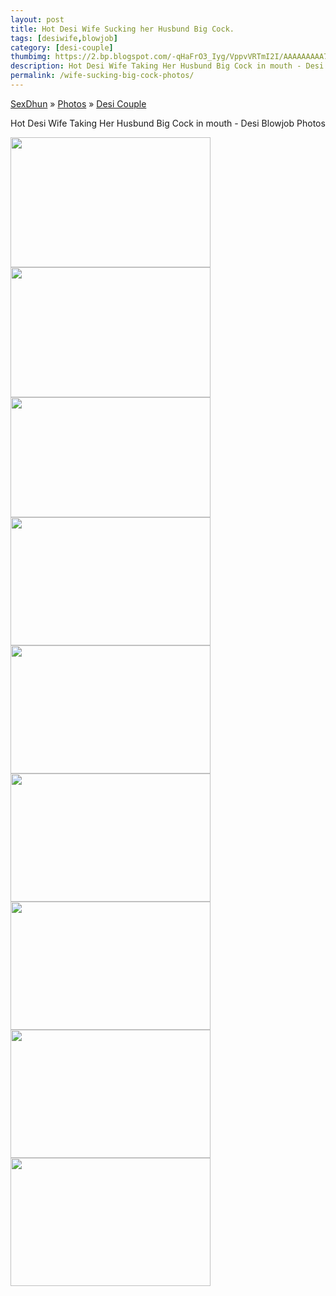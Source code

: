 ```yaml
---
layout: post
title: Hot Desi Wife Sucking her Husbund Big Cock.
tags: [desiwife,blowjob]
category: [desi-couple]
thumbimg: https://2.bp.blogspot.com/-qHaFrO3_Iyg/VppvVRTmI2I/AAAAAAAAA7s/cxHZdGsmrjw/s200/Desi%2BWife%2BSuck%2BBig%2BCock%2B%25282%2529.jpg
description: Hot Desi Wife Taking Her Husbund Big Cock in mouth - Desi Blowjob Photos
permalink: /wife-sucking-big-cock-photos/
---
```


<div class="breadcrumb">
<span itemscope='itemscope' itemtype='http://data-vocabulary.org/Breadcrumb'><a href="/" itemprop="url"><span title="SexDhun" itemprop='title'>SexDhun</span></a></span>
<span itemscope='itemscope' itemtype='http://data-vocabulary.org/Breadcrumb'>&#187; <a href="/photos/" itemprop="url"><span title="Photos" itemprop='title'>Photos</span></a></span>
<span itemscope='itemscope' itemtype='http://data-vocabulary.org/Breadcrumb'>&#187; <a href="/photos/desi-couple/" itemprop="url"><span title="Desi Couple" itemprop='title'>Desi Couple</span></a></span>
</div>

Hot Desi Wife Taking Her Husbund Big Cock in mouth - Desi Blowjob Photos

<a href="http://3.bp.blogspot.com/-wUgeTPjcUOM/VppvVSynnmI/AAAAAAAAA7w/-wiSOGYp6FI/s1600/Desi%2BWife%2BSuck%2BBig%2BCock%2B%25281%2529.jpg"><img border="0" height="208" src="https://3.bp.blogspot.com/-wUgeTPjcUOM/VppvVSynnmI/AAAAAAAAA7w/-wiSOGYp6FI/s320/Desi%2BWife%2BSuck%2BBig%2BCock%2B%25281%2529.jpg" width="320" /></a><br/>
<a href="http://2.bp.blogspot.com/-qHaFrO3_Iyg/VppvVRTmI2I/AAAAAAAAA7s/cxHZdGsmrjw/s1600/Desi%2BWife%2BSuck%2BBig%2BCock%2B%25282%2529.jpg"><img border="0" height="208" src="https://2.bp.blogspot.com/-qHaFrO3_Iyg/VppvVRTmI2I/AAAAAAAAA7s/cxHZdGsmrjw/s320/Desi%2BWife%2BSuck%2BBig%2BCock%2B%25282%2529.jpg" width="320" /></a><br/>
<a href="http://1.bp.blogspot.com/-FieOb3CzXgs/VppvVDm9diI/AAAAAAAAA7o/hnxaapaQdzw/s1600/Desi%2BWife%2BSuck%2BBig%2BCock%2B%25283%2529.jpg"><img border="0" height="192" src="https://1.bp.blogspot.com/-FieOb3CzXgs/VppvVDm9diI/AAAAAAAAA7o/hnxaapaQdzw/s320/Desi%2BWife%2BSuck%2BBig%2BCock%2B%25283%2529.jpg" width="320" /></a><br/>
<a href="http://3.bp.blogspot.com/-Wa2eRXaQ8a4/VppvV97xWgI/AAAAAAAAA74/rRFuQwYUH5k/s1600/Desi%2BWife%2BSuck%2BBig%2BCock%2B%25284%2529.jpg"><img border="0" height="205" src="https://3.bp.blogspot.com/-Wa2eRXaQ8a4/VppvV97xWgI/AAAAAAAAA74/rRFuQwYUH5k/s320/Desi%2BWife%2BSuck%2BBig%2BCock%2B%25284%2529.jpg" width="320" /></a><br/>
<a href="http://4.bp.blogspot.com/-1TkCo3qodFE/VppvWywfoJI/AAAAAAAAA8M/QaUeftnZAug/s1600/Desi%2BWife%2BSuck%2BBig%2BCock%2B%25285%2529.jpg"><img border="0" height="205" src="https://4.bp.blogspot.com/-1TkCo3qodFE/VppvWywfoJI/AAAAAAAAA8M/QaUeftnZAug/s320/Desi%2BWife%2BSuck%2BBig%2BCock%2B%25285%2529.jpg" width="320" /></a><br/>
<a href="http://1.bp.blogspot.com/-QKV1-SFIw08/VppvWwm9RTI/AAAAAAAAA8I/GvvBnvAiAeQ/s1600/Desi%2BWife%2BSuck%2BBig%2BCock%2B%25286%2529.jpg"><img border="0" height="205" src="https://1.bp.blogspot.com/-QKV1-SFIw08/VppvWwm9RTI/AAAAAAAAA8I/GvvBnvAiAeQ/s320/Desi%2BWife%2BSuck%2BBig%2BCock%2B%25286%2529.jpg" width="320" /></a><br/>
<a href="http://4.bp.blogspot.com/-MneXsvZ9wX4/VppvXB_ByjI/AAAAAAAAA8Q/MfXvJb9fmBk/s1600/Desi%2BWife%2BSuck%2BBig%2BCock%2B%25287%2529.jpg"><img border="0" height="205" src="https://4.bp.blogspot.com/-MneXsvZ9wX4/VppvXB_ByjI/AAAAAAAAA8Q/MfXvJb9fmBk/s320/Desi%2BWife%2BSuck%2BBig%2BCock%2B%25287%2529.jpg" width="320" /></a><br/>
<a href="http://3.bp.blogspot.com/-U32BBFa8TYw/VppvX0tECwI/AAAAAAAAA8Y/5CejPmpJnhA/s1600/Desi%2BWife%2BSuck%2BBig%2BCock%2B%25288%2529.jpg"><img border="0" height="205" src="https://3.bp.blogspot.com/-U32BBFa8TYw/VppvX0tECwI/AAAAAAAAA8Y/5CejPmpJnhA/s320/Desi%2BWife%2BSuck%2BBig%2BCock%2B%25288%2529.jpg" width="320" /></a><br/>
<a href="http://4.bp.blogspot.com/-Q2Yra83RQh4/VppvYGFy2yI/AAAAAAAAA8c/7-6CpLgIOIs/s1600/Desi%2BWife%2BSuck%2BBig%2BCock%2B%25289%2529.jpg"><img border="0" height="205" src="https://4.bp.blogspot.com/-Q2Yra83RQh4/VppvYGFy2yI/AAAAAAAAA8c/7-6CpLgIOIs/s320/Desi%2BWife%2BSuck%2BBig%2BCock%2B%25289%2529.jpg" width="320" /></a><br/>
